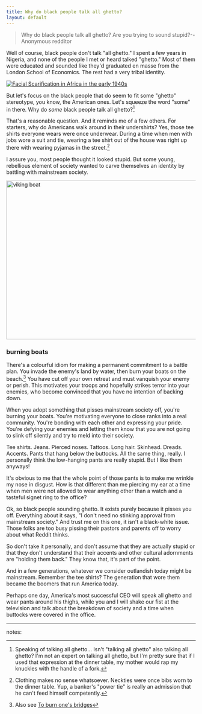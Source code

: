 ```yaml
---
title: Why do black people talk all ghetto?
layout: default
---
```


> Why do black people talk all ghetto? Are you trying to sound stupid?--Anonymous redditor

Well of course, black people don't talk "all ghetto." I spent a few years in Nigeria, and none of the people I met or heard talked "ghetto." Most of them were educated and sounded like they'd graduated en masse from the London School of Economics. The rest had a very tribal identity.

<a href="http://www.flickr.com/photos/gbaku/4002768276/" title="Facial Scarification in Africa in the early 1940s by gbaku, on Flickr"><img src="http://farm3.staticflickr.com/2500/4002768276_398a5f01ce_z.jpg" alt="Facial Scarification in Africa in the early 1940s"></a>

But let's focus on the black people that do seem to fit some "ghetto" stereotype, you know, the American ones. Let's squeeze the word "some" in there. Why do *some* black people talk all ghetto?[^talk]

[^talk]: Speaking of talking all ghetto... Isn't "talking all ghetto" also talking all ghetto? I'm not an expert on talking all ghetto, but I'm pretty sure that if I used that expression at the dinner table, my mother would rap my knuckles with the handle of a fork.

That's a reasonable question. And it reminds me of a few others. For starters, why do Americans walk around in their undershirts? Yes, those tee shirts everyone wears were once underwear. During a time when men with jobs wore a suit and tie, wearing a tee shirt out of the house was right up there with wearing pyjamas in the street.[^ties]

[^ties]: Clothing makes no sense whatsoever. Neckties were once bibs worn to the dinner table. Yup, a banker's "power tie" is really an admission that he can't feed himself competently.

I assure you, most people thought it looked stupid. But some young, rebellious element of society wanted to carve themselves an identity by battling with mainstream society.

<a href="http://www.flickr.com/photos/chatiryworld/337738505/" title="viking boat by chatirygirl, on Flickr"><img src="http://farm1.staticflickr.com/139/337738505_5602452f1e_z.jpg" width="640" height="421" alt="viking boat"></a>

### burning boats

There's a colourful idiom for making a permanent commitment to a battle plan. You invade the enemy's land by water, then burn your boats on the beach.[^bridges] You have cut off your own retreat and must vanquish your enemy or perish. This motivates your troops and hopefully strikes terror into your enemies, who become convinced that you have no intention of backing down.

When you adopt something that pisses mainstream society off, you're burning your boats. You're motivating everyone to close ranks into a real community. You're bonding with each other and expressing your pride. You're defying your enemies and letting them know that you are not going to slink off silently and try to meld into their society.

[^bridges]: Also see [To burn one's bridges](https://en.wiktionary.org/wiki/burn_one%27s_bridges)

Tee shirts. Jeans. Pierced noses. Tattoos. Long hair. Skinhead. Dreads. Accents. Pants that hang below the buttocks. All the same thing, really. I personally think the low-hanging pants are really stupid. But I like them anyways!

It's obvious to me that the whole point of those pants is to make me wrinkle my nose in disgust. How is that different than me piercing my ear at a time when men were not allowed to wear anything other than a watch and a tasteful signet ring to the office?

Ok, so black people sounding ghetto. It exists purely because it pisses you off. Everything about it says, "I don't need no stinking approval from mainstream society." And trust me on this one, it isn't a black-white issue. Those folks are too busy pissing their pastors and parents off to worry about what Reddit thinks.

So don't take it personally, and don't assume that they are actually stupid or that they don't understand that their accents and other cultural adornments are "holding them back." They know that, it's part of the point.

And in a few generations, whatever we consider outlandish today might be mainstream. Remember the tee shirts? The generation that wore them became the boomers that run America today.

Perhaps one day, America's most successful CEO will speak all ghetto and wear pants around his thighs, while you and I will shake our fist at the television and talk about the breakdown of society and a time when buttocks were covered in the office.

---

notes: